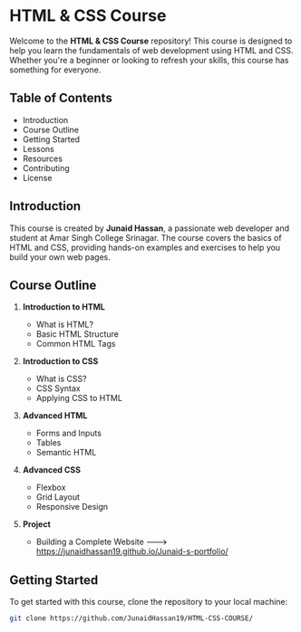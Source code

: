# HTML & CSS Course

Welcome to the **HTML & CSS Course** repository! This course is designed to help you learn the fundamentals of web development using HTML and CSS. Whether you're a beginner or looking to refresh your skills, this course has something for everyone.

## Table of Contents

- Introduction
- Course Outline
- Getting Started
- Lessons
- Resources
- Contributing
- License

## Introduction

This course is created by **Junaid Hassan**, a passionate web developer and student at Amar Singh College Srinagar. The course covers the basics of HTML and CSS, providing hands-on examples and exercises to help you build your own web pages.

## Course Outline

1. **Introduction to HTML**
   - What is HTML?
   - Basic HTML Structure
   - Common HTML Tags

2. **Introduction to CSS**
   - What is CSS?
   - CSS Syntax
   - Applying CSS to HTML

3. **Advanced HTML**
   - Forms and Inputs
   - Tables
   - Semantic HTML

4. **Advanced CSS**
   - Flexbox
   - Grid Layout
   - Responsive Design

5. **Project**
   - Building a Complete Website  ---> https://junaidhassan19.github.io/Junaid-s-portfolio/

## Getting Started

To get started with this course, clone the repository to your local machine:

```bash
git clone https://github.com/JunaidHassan19/HTML-CSS-COURSE/
